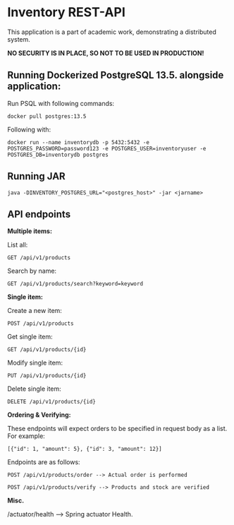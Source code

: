 Inventory REST-API
=

This application is a part of academic work, demonstrating a distributed system. 

**NO SECURITY IS IN PLACE, SO NOT TO BE USED IN PRODUCTION!**

Running Dockerized PostgreSQL 13.5. alongside application:
-

Run PSQL with following commands:

    docker pull postgres:13.5

Following with:

    docker run --name inventorydb -p 5432:5432 -e POSTGRES_PASSWORD=password123 -e POSTGRES_USER=inventoryuser -e POSTGRES_DB=inventorydb postgres

Running JAR
-
    java -DINVENTORY_POSTGRES_URL="<postgres_host>" -jar <jarname>


API endpoints
-

**Multiple items:**

List all:

    GET /api/v1/products

Search by name:

    GET /api/v1/products/search?keyword=keyword

**Single item:**

Create a new item:

    POST /api/v1/products

Get single item:

    GET /api/v1/products/{id}

Modify single item:

    PUT /api/v1/products/{id}

Delete single item:

    DELETE /api/v1/products/{id}

**Ordering & Verifying:**

These endpoints will expect orders to be specified in request body as a list.
For example: 
    
    [{"id": 1, "amount": 5}, {"id": 3, "amount": 12}]

Endpoints are as follows:    

    POST /api/v1/products/order --> Actual order is performed

    POST /api/v1/products/verify --> Products and stock are verified

**Misc.**

/actuator/health --> Spring actuator Health.